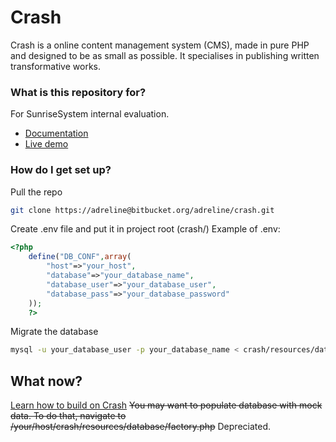 # Crash #

Crash is a online content management system (CMS), made in pure PHP and designed to be as small as possible. It specialises in publishing written transformative works. 

### What is this repository for? ###

For SunriseSystem internal evaluation.

* [Documentation](https://maddie-nie.atlassian.net/l/c/zEJqCSvo)
* [Live demo](http://niecko.4suns.pl/crash/)

### How do I get set up? ###
Pull the repo
```bash
git clone https://adreline@bitbucket.org/adreline/crash.git
```
Create .env file and put it in project root (crash/)
Example of .env:
```php
<?php
    define("DB_CONF",array(
        "host"=>"your_host",
        "database"=>"your_database_name",
        "database_user"=>"your_database_user",
        "database_pass"=>"your_database_password"
    ));
    ?>
```
Migrate the database
```bash
mysql -u your_database_user -p your_database_name < crash/resources/database/migrate.sql
```
## What now? ##
[Learn how to build on Crash](https://maddie-nie.atlassian.net/l/c/prTPb4iP)
~~You may want to populate database with mock data. To do that, navigate to /your/host/crash/resources/database/factory.php~~ Depreciated.





